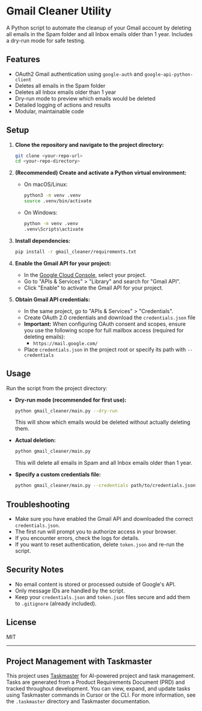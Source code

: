 # Gmail Cleaner Utility

A Python script to automate the cleanup of your Gmail account by deleting all emails in the Spam folder and all Inbox emails older than 1 year. Includes a dry-run mode for safe testing.

## Features
- OAuth2 Gmail authentication using `google-auth` and `google-api-python-client`
- Deletes all emails in the Spam folder
- Deletes all Inbox emails older than 1 year
- Dry-run mode to preview which emails would be deleted
- Detailed logging of actions and results
- Modular, maintainable code

## Setup

1. **Clone the repository and navigate to the project directory:**
   ```sh
   git clone <your-repo-url>
   cd <your-repo-directory>
   ```

2. **(Recommended) Create and activate a Python virtual environment:**
   - On macOS/Linux:
     ```sh
     python3 -m venv .venv
     source .venv/bin/activate
     ```
   - On Windows:
     ```sh
     python -m venv .venv
     .venv\Scripts\activate
     ```

3. **Install dependencies:**
   ```sh
   pip install -r gmail_cleaner/requirements.txt
   ```

4. **Enable the Gmail API for your project:**
   - In the [Google Cloud Console](https://console.cloud.google.com/), select your project.
   - Go to "APIs & Services" > "Library" and search for "Gmail API".
   - Click "Enable" to activate the Gmail API for your project.

5. **Obtain Gmail API credentials:**
   - In the same project, go to "APIs & Services" > "Credentials".
   - Create OAuth 2.0 credentials and download the `credentials.json` file
   - **Important:** When configuring OAuth consent and scopes, ensure you use the following scope for full mailbox access (required for deleting emails):
     - `https://mail.google.com/`
   - Place `credentials.json` in the project root or specify its path with `--credentials`

## Usage

Run the script from the project directory:

- **Dry-run mode (recommended for first use):**
  ```sh
  python gmail_cleaner/main.py --dry-run
  ```
  This will show which emails would be deleted without actually deleting them.

- **Actual deletion:**
  ```sh
  python gmail_cleaner/main.py
  ```
  This will delete all emails in Spam and all Inbox emails older than 1 year.

- **Specify a custom credentials file:**
  ```sh
  python gmail_cleaner/main.py --credentials path/to/credentials.json
  ```

## Troubleshooting
- Make sure you have enabled the Gmail API and downloaded the correct `credentials.json`.
- The first run will prompt you to authorize access in your browser.
- If you encounter errors, check the logs for details.
- If you want to reset authentication, delete `token.json` and re-run the script.

## Security Notes
- No email content is stored or processed outside of Google's API.
- Only message IDs are handled by the script.
- Keep your `credentials.json` and `token.json` files secure and add them to `.gitignore` (already included).

## License
MIT

---

## Project Management with Taskmaster

This project uses [Taskmaster](https://github.com/taskmaster-ai/taskmaster) for AI-powered project and task management. Tasks are generated from a Product Requirements Document (PRD) and tracked throughout development. You can view, expand, and update tasks using Taskmaster commands in Cursor or the CLI. For more information, see the `.taskmaster` directory and Taskmaster documentation. 